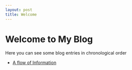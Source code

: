 ```yaml
---
layout: post
title: Welcome 
---
```


# Welcome to My Blog

Here you can see some blog entries in chronological order

* [A flow of Information](./posts/2017-12-24-a-flow-of-information.html)

